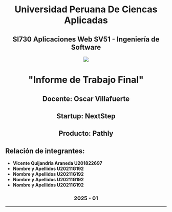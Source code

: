 <center>

# Universidad Peruana De Ciencas Aplicadas
## SI730 Aplicaciones Web SV51 - Ingeniería de Software

</center>

<p style="text-align: center;" > <img src = "https://upload.wikimedia.org/wikipedia/commons/f/fc/UPC_logo_transparente.png"></img> </p>

<center>

# "Informe de Trabajo Final"
## Docente: Oscar Villafuerte
## Startup: NextStep
## Producto: Pathly

</center> 

## Relación de integrantes:


* **Vicente Quijandria Araneda      U201822697**
* **Nombre y Apellidos              U20211G192**
* **Nombre y Apellidos              U20211G192**
* **Nombre y Apellidos              U20211G192**
* **Nombre y Apellidos              U20211G192**



<center>

### 2025 - 01

</center>

---